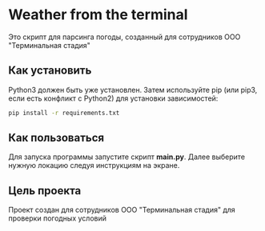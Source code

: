 # Weather from the terminal
Это скрипт для парсинга погоды, созданный для сотрудников ООО "Терминальная стадия"

## Как установить

Python3 должен быть уже установлен. Затем используйте pip (или pip3, если есть конфликт с Python2) для установки зависимостей:

```bash
pip install -r requirements.txt
```

## Как пользоваться

Для запуска программы запустите скрипт **main.py**. Далее выберите нужную локацию следуя инструкциям на экране. 

## Цель проекта

Проект создан для сотрудников ООО "Терминальная стадия" для проверки погодных условий
